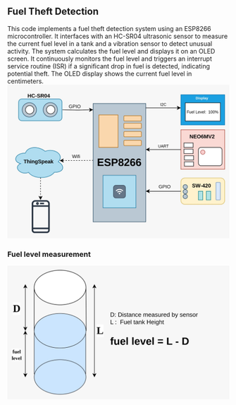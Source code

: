 ## Fuel Theft Detection
This code implements a fuel theft detection system using an ESP8266 microcontroller. It interfaces with an HC-SR04 ultrasonic sensor to measure the current fuel level in a tank and a vibration sensor to detect unusual activity. The system calculates the fuel level and displays it on an OLED screen. It continuously monitors the fuel level and triggers an interrupt service routine (ISR) if a significant drop in fuel is detected, indicating potential theft. The OLED display shows the current fuel level in centimeters.
![Prototype](./images/FTD.jpeg)

### Fuel level measurement
![Prototype](./images/Fuellevel.jpeg)
